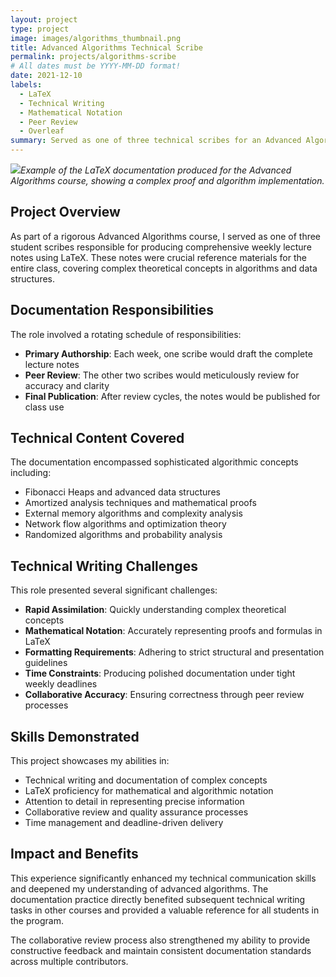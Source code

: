 ```yaml
---
layout: project
type: project
image: images/algorithms_thumbnail.png
title: Advanced Algorithms Technical Scribe
permalink: projects/algorithms-scribe
# All dates must be YYYY-MM-DD format!
date: 2021-12-10
labels:
  - LaTeX
  - Technical Writing
  - Mathematical Notation
  - Peer Review
  - Overleaf
summary: Served as one of three technical scribes for an Advanced Algorithms course, producing weekly lecture notes in LaTeX. Rotated writing and peer review responsibilities, documenting complex concepts like Fibonacci Heaps and External Memory Algorithms under tight deadlines.
---
```


<img class="ui rounded image" src="../images/algorithms_latex.png">*Example of the LaTeX documentation produced for the Advanced Algorithms course, showing a complex proof and algorithm implementation.*

## Project Overview

As part of a rigorous Advanced Algorithms course, I served as one of three student scribes responsible for producing comprehensive weekly lecture notes using LaTeX. These notes were crucial reference materials for the entire class, covering complex theoretical concepts in algorithms and data structures.

## Documentation Responsibilities

The role involved a rotating schedule of responsibilities:
- **Primary Authorship**: Each week, one scribe would draft the complete lecture notes
- **Peer Review**: The other two scribes would meticulously review for accuracy and clarity
- **Final Publication**: After review cycles, the notes would be published for class use

## Technical Content Covered

The documentation encompassed sophisticated algorithmic concepts including:
- Fibonacci Heaps and advanced data structures
- Amortized analysis techniques and mathematical proofs
- External memory algorithms and complexity analysis
- Network flow algorithms and optimization theory
- Randomized algorithms and probability analysis

## Technical Writing Challenges

This role presented several significant challenges:
- **Rapid Assimilation**: Quickly understanding complex theoretical concepts
- **Mathematical Notation**: Accurately representing proofs and formulas in LaTeX
- **Formatting Requirements**: Adhering to strict structural and presentation guidelines
- **Time Constraints**: Producing polished documentation under tight weekly deadlines
- **Collaborative Accuracy**: Ensuring correctness through peer review processes

## Skills Demonstrated

This project showcases my abilities in:
- Technical writing and documentation of complex concepts
- LaTeX proficiency for mathematical and algorithmic notation
- Attention to detail in representing precise information
- Collaborative review and quality assurance processes
- Time management and deadline-driven delivery

## Impact and Benefits

This experience significantly enhanced my technical communication skills and deepened my understanding of advanced algorithms. The documentation practice directly benefited subsequent technical writing tasks in other courses and provided a valuable reference for all students in the program.

The collaborative review process also strengthened my ability to provide constructive feedback and maintain consistent documentation standards across multiple contributors.